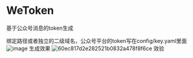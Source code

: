 # WeToken
基于公众号消息的token生成

绑定路径或者独立的二级域名，公众号平台的token写在config/key.yaml里面
![image](https://user-images.githubusercontent.com/115400139/235605030-9f126951-3324-477a-9e9c-5897daccdaae.png)
生成效果
![60ec817d2e282521b0832a478f8f6ce](https://user-images.githubusercontent.com/115400139/235605448-090acaa6-57f4-47db-8094-6adb854223f5.jpg)
效验

